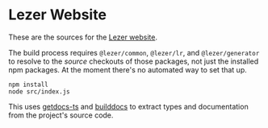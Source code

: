 # Lezer Website

These are the sources for the [Lezer
website](https://lezer.codemirror.net).

The build process requires `@lezer/common`, `@lezer/lr`, and
`@lezer/generator` to resolve to the _source_ checkouts of those
packages, not just the installed npm packages. At the moment there's
no automated way to set that up.

```
npm install
node src/index.js
```

This uses [getdocs-ts](https://github.com/marijnh/getdocs-ts/) and
[builddocs](https://github.com/marijnh/builddocs/) to extract types
and documentation from the project's source code.